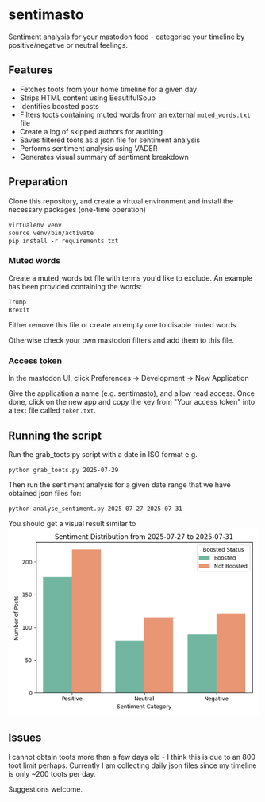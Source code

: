 # sentimasto

Sentiment analysis for your mastodon feed - categorise your timeline by 
positive/negative or neutral feelings.

## Features

* Fetches toots from your home timeline for a given day
* Strips HTML content using BeautifulSoup
* Identifies boosted posts
* Filters toots containing muted words from an external `muted_words.txt` file
* Create a log of skipped authors for auditing
* Saves filtered toots as a json file for sentiment analysis
* Performs sentiment analysis using VADER
* Generates visual summary of sentiment breakdown

## Preparation

Clone this repository, and create a virtual environment and install the
necessary packages (one-time operation)

```
virtualenv venv
source venv/bin/activate
pip install -r requirements.txt
```


### Muted words

Create a muted_words.txt file with terms you'd like to exclude. An example has
been provided containing the words:

```
Trump
Brexit
```

Either remove this file or create an empty one to disable muted words.

Otherwise check your own mastodon filters and add them to this file.

### Access token

In the mastodon UI, click Preferences -> Development -> New Application

Give the application a name (e.g. sentimasto), and allow read access.
Once done, click on the new app and copy the key from "Your access token" 
into a text file called `token.txt`.

## Running the script

Run the grab_toots.py script with a date in ISO format e.g. 

```
python grab_toots.py 2025-07-29
```

Then run the sentiment analysis for a given date range that we have obtained json files for:

```
python analyse_sentiment.py 2025-07-27 2025-07-31
```

You should get a visual result similar to ![this](output.png)

## Issues

I cannot obtain toots more than a few days old - I think this is due to an 800
toot limit perhaps. Currently I am collecting daily json files since my timeline is only ~200 toots per day.

Suggestions welcome.

